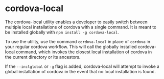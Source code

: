 <!--
#
# Licensed to the Apache Software Foundation (ASF) under one
# or more contributor license agreements.  See the NOTICE file
# distributed with this work for additional information
# regarding copyright ownership.  The ASF licenses this file
# to you under the Apache License, Version 2.0 (the
# "License"); you may not use this file except in compliance
# with the License.  You may obtain a copy of the License at
#
# http://www.apache.org/licenses/LICENSE-2.0
#
# Unless required by applicable law or agreed to in writing,
# software distributed under the License is distributed on an
# "AS IS" BASIS, WITHOUT WARRANTIES OR CONDITIONS OF ANY
#  KIND, either express or implied.  See the License for the
# specific language governing permissions and limitations
# under the License.
#
-->

# cordova-local

The cordova-local utility enables a developer to easily switch between multiple local installations of cordova with a single command. It is meant to be installed globally with `npm install -g cordova-local`.

To use the utility, use the command `cordova-local` in place of `cordova` in your regular cordova workflow. This will call the globally installed cordova-local command, which invokes the closest local installation of cordova in the current directory or its ancestors.

If the `--inclglobal` or `-g` flag is added, cordova-local will attempt to invoke a global installation of cordova in the event that no local installation is found.
